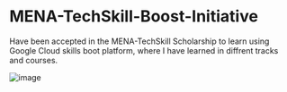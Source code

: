 # MENA-TechSkill-Boost-Initiative
Have been accepted in the MENA-TechSkill Scholarship to learn using Google Cloud skills boot platform, where I have learned in diffrent tracks and courses.

![image](https://github.com/sondosaabed/MENA-TechSkill-Boost-Initiative/assets/65151701/15c25ada-e67d-4df3-9df2-2bc228597bbd)
